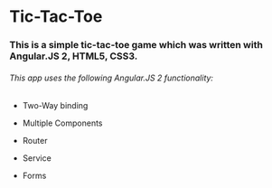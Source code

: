 # Tic-Tac-Toe

### This is a simple tic-tac-toe game which was written with Angular.JS 2, HTML5, CSS3.
      
###### This app uses the following Angular.JS 2 functionality:



* Two-Way binding
        
* Multiple Components
        
* Router
        
* Service
        
* Forms
